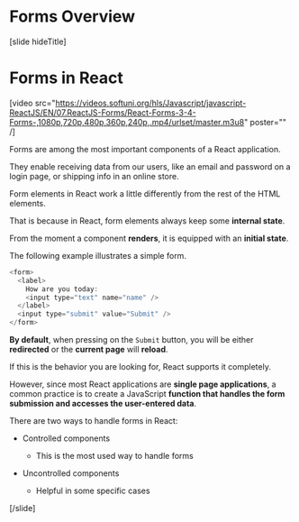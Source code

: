# Forms Overview

[slide hideTitle]

# Forms in React

[video src="https://videos.softuni.org/hls/Javascript/javascript-ReactJS/EN/07.ReactJS-Forms/React-Forms-3-4-Forms-,1080p,720p,480p,360p,240p,.mp4/urlset/master.m3u8" poster="" /]

Forms are among the most important components of a React application.

They enable receiving data from our users, like an email and password on a login page, or shipping info in an online store.

Form elements in React work a little differently from the rest of the HTML elements.

That is because in React, form elements always keep some **internal state**.

From the moment a component **renders**, it is equipped with an **initial state**.

The following example illustrates a simple form.

```js
<form>
  <label>
    How are you today:
    <input type="text" name="name" />
  </label>
  <input type="submit" value="Submit" />
</form>
```

**By default**, when pressing on the `Submit` button, you will be either **redirected** or the **current page** will **reload**.

If this is the behavior you are looking for, React supports it completely.

However, since most React applications are **single page applications**, a common practice is to create a JavaScript **function that handles the form submission and accesses the user-entered data**.

There are two ways to handle forms in React:

- Controlled components
  - This is the most used way to handle forms

- Uncontrolled components
  - Helpful in some specific cases

[/slide]
